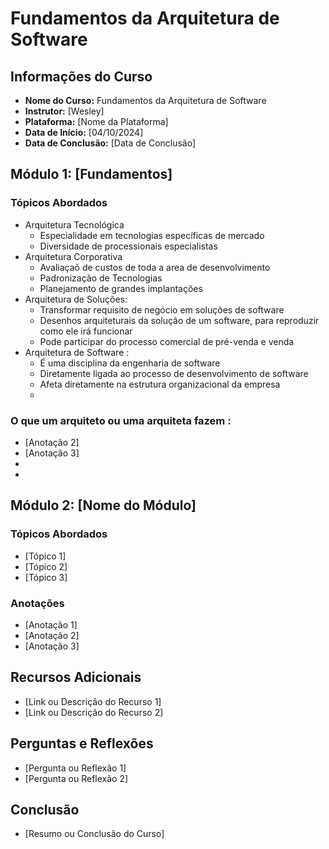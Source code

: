 # Fundamentos da Arquitetura de Software

## Informações do Curso
- **Nome do Curso:** Fundamentos da Arquitetura de Software
- **Instrutor:** [Wesley]
- **Plataforma:** [Nome da Plataforma]
- **Data de Início:** [04/10/2024]
- **Data de Conclusão:** [Data de Conclusão]

## Módulo 1: [Fundamentos]
### Tópicos Abordados
- Arquitetura Tecnológica
  - Especialidade em tecnologias específicas de mercado
  - Diversidade de processionais especialistas 
- Arquitetura Corporativa
  - Avaliaçaõ de custos de toda a area de desenvolvimento
  - Padronização de Tecnologias
  - Planejamento de grandes implantações
- Arquitetura de Soluções:
  - Transformar requisito de negócio em soluções de software
  - Desenhos arquiteturais da solução de um software, para reproduzir como ele irá funcionar
  - Pode participar do processo comercial de pré-venda e venda
- Arquitetura de Software :
  - É uma disciplina da engenharia de software
  - Diretamente ligada ao processo de desenvolvimento de software
  - Afeta diretamente na estrutura organizacional da empresa
  - 


### O que um arquiteto ou uma arquiteta fazem :
- [Anotação 2]
- [Anotação 3]
- 
- 

## Módulo 2: [Nome do Módulo]
### Tópicos Abordados
- [Tópico 1]
- [Tópico 2]
- [Tópico 3]

### Anotações
- [Anotação 1]
- [Anotação 2]
- [Anotação 3]

## Recursos Adicionais
- [Link ou Descrição do Recurso 1]
- [Link ou Descrição do Recurso 2]

## Perguntas e Reflexões
- [Pergunta ou Reflexão 1]
- [Pergunta ou Reflexão 2]

## Conclusão
- [Resumo ou Conclusão do Curso]